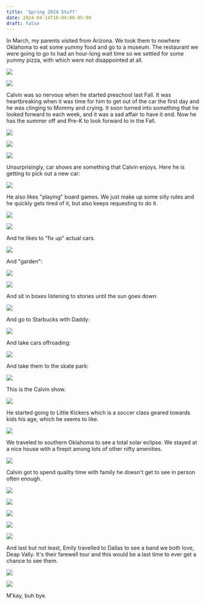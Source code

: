 ```yaml
---
title: 'Spring 2024 Stuff' 
date: 2024-04-14T16:04:06-05:00
draft: false
---
```


In March, my parents visited from Arizona. We took them to nowhere Oklahoma to eat some yummy food and go to a museum. The restaurant we were going to go to had an hour-long wait time so we settled for some yummy pizza, with which were not disappointed at all. 

![](okpizza.jpeg)

![](kidsatmuseum.jpeg)

Calvin was so nervous when he started preschool last Fall. It was heartbreaking when it was time for him to get out of the car the first day and he was clinging to Mommy and crying. It soon turned into something that he looked forward to each week, and it was a sad affair to have it end. Now he has the summer off and Pre-K to look forward to in the Fall.

![](calvinastronaut.jpg)

![](calvinbuilder.jpg)

![](calvinname.jpg)

Unsurprisingly, car shows are something that Calvin enjoys. Here he is getting to pick out a new car:

![](calvinshopping.jpg)

He also likes "playing" board games. We just make up some silly rules and he quickly gets tired of it, but also keeps requesting to do it.

![](calvinboardgames.jpg)

![](calvinboardgames2.jpg)

And he likes to "fix up" actual cars.

![](calvinfixingcars.jpg)

And "garden":

![](calvingardening1.jpg)

![](calvingardening2.jpg)

And sit in boxes listening to stories until the sun goes down:

![](calvininabox.jpg)

And go to Starbucks with Daddy:

![](starbuckstradition.jpg)

And take cars offroading:

![](calvinmud.jpg)

And take them to the skate park:

![](skatepark.jpg)

This is the Calvin show.

![](calvinportrait.jpg)

He started going to Little Kickers which is a soccer class geared towards kids his age, which he seems to like.

![](littlekickers.jpg)

We traveled to southern Oklahoma to see a total solar eclipse. We stayed at a nice house with a firepit among lots of other nifty amenities. 

![](cookinghotdogs.jpg)

Calvin got to spend quality time with family he doesn't get to see in person often enough. 

![](grandpawheelsandthrills.jpg)

![](auntanduncle.jpg)

![](staringatsun.jpg)

![](staringatsun2.jpg)

![](staringatsun3.jpg)

And last but not least, Emily travelled to Dallas to see a band we both love, Deap Vally. It's their farewell tour and this would be a last time to ever get a chance to see them.

![](deapvally.jpg)

![](showaftermath.jpg)


M'kay, buh bye.






